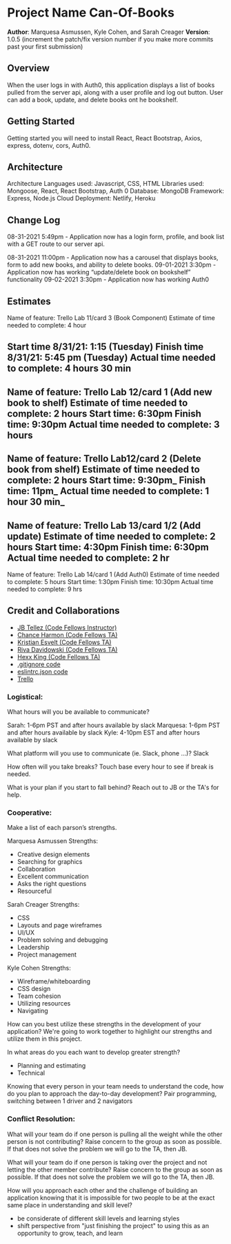 # Project Name Can-Of-Books

**Author**: Marquesa Asmussen, Kyle Cohen, and Sarah Creager
**Version**: 1.0.5 (increment the patch/fix version number if you make more commits past your first submission)

## Overview
<!-- Provide a high level overview of what this application is and why you are building it, beyond the fact that it's an assignment for this class. (i.e. What's your problem domain?) -->
When the user logs in with Auth0, this application displays a list of books pulled from the server api, along with a user profile and log out button. User can add a book, update, and delete books ont he bookshelf.


## Getting Started
<!-- What are the steps that a user must take in order to build this app on their own machine and get it running? -->

Getting started you will need to install React, React Bootstrap, Axios, express, dotenv, cors, Auth0.

## Architecture
<!-- Provide a detailed description of the application design. What technologies (languages, libraries, etc) you're using, and any other relevant design information. -->

Architecture
Languages used: Javascript, CSS, HTML
Libraries used: Mongoose, React, React Bootstrap, Auth 0
Database: MongoDB
Framework: Express, Node.js
Cloud Deployment: Netlify, Heroku

## Change Log
<!-- Use this area to document the iterative changes made to your application as each feature is successfully implemented. Use time stamps. Here's an example:

08-31-2021 4:59pm - Application now has a fully-functional express server, with a GET route for the location resource. -->

08-31-2021 5:49pm - Application now has a login form, profile, and book list with a GET route to our server api.

08-31-2021 11:00pm - Application now has a carousel that displays books, form to add new books, and ability to delete books.
09-01-2021 3:30pm - Application now has working “update/delete book on bookshelf” functionality
09-02-2021 3:30pm - Application now has working Auth0

## Estimates
<!-- See below -->

Name of feature: Trello Lab 11/card 3 (Book Component)
Estimate of time needed to complete: 4 hour

Start time 8/31/21: 1:15 (Tuesday)
Finish time 8/31/21: 5:45 pm (Tuesday)
Actual time needed to complete: 4 hours 30 min
---------------------------------------------------
Name of feature: Trello Lab 12/card 1 (Add new book to shelf)
Estimate of time needed to complete: 2 hours
Start time: 6:30pm
Finish time: 9:30pm
Actual time needed to complete: 3 hours
---------------------------------------------------
Name of feature: Trello Lab12/card 2 (Delete book from shelf)
Estimate of time needed to complete: 2 hours
Start time: __9:30pm___
Finish time: __11pm___
Actual time needed to complete: __1 hour 30 min___
---------------------------------------------------
Name of feature: Trello Lab 13/card 1/2 (Add update)
Estimate of time needed to complete: 2 hours
Start time: 4:30pm
Finish time: 6:30pm
Actual time needed to complete: 2 hr
---------------------------------------------------
Name of feature: Trello Lab 14/card 1 (Add Auth0)
Estimate of time needed to complete: 5 hours
Start time: 1:30pm
Finish time: 10:30pm
Actual time needed to complete: 9 hrs

## Credit and Collaborations
<!-- Give credit (and a link) to other people or resources that helped you build this application. -->
* [JB Tellez (Code Fellows Instructor)](https://www.linkedin.com/in/jb-tellez/)
* [Chance Harmon (Code Fellows TA)](https://www.linkedin.com/in/chance-harmon/)
* [Kristian Esvelt (Code Fellows TA)](https://www.linkedin.com/in/kristianesvelt/)
* [Riva Davidowski (Code Fellows TA)](https://www.linkedin.com/in/riva-davidowski-rivad/)
* [Hexx King (Code Fellows TA)](https://www.linkedin.com/in/hexx-king/)
* [.gitignore code](https://www.gitignore.io/api/node,linux,macos,windows,visualstudiocode)
* [eslintrc.json code](https://github.com/codefellows/seattle-code-201d77/blob/main/configs/eslintrc.json)
* [Trello](https://trello.com/b/7Qips1UC/lab-week-2-code-301)

### Logistical:

What hours will you be available to communicate?

Sarah: 1-6pm PST and after hours available by slack
Marquesa: 1-6pm PST and after hours available by slack
Kyle: 4-10pm EST and after hours available by slack

What platform will you use to communicate (ie. Slack, phone …)?
Slack

How often will you take breaks?
Touch base every hour to see if break is needed.

What is your plan if you start to fall behind?
Reach out to JB or the TA's for help.

### Cooperative:

Make a list of each parson’s strengths.

Marquesa Asmussen Strengths:

* Creative design elements
* Searching for graphics
* Collaboration
* Excellent communication
* Asks the right questions
* Resourceful

Sarah Creager Strengths:

* CSS
* Layouts and page wireframes
* UI/UX
* Problem solving and debugging
* Leadership
* Project management

Kyle Cohen Strengths: 

* Wireframe/whiteboarding
* CSS design
* Team cohesion
* Utilizing resources
* Navigating

How can you best utilize these strengths in the development of your application?
We're going to work together to highlight our strengths and utilize them in this project.

In what areas do you each want to develop greater strength?

* Planning and estimating
* Technical

Knowing that every person in your team needs to understand the code, how do you plan to approach the day-to-day development?
Pair programming, switching between 1 driver and 2 navigators

### Conflict Resolution:

What will your team do if one person is pulling all the weight while the other person is not contributing?
Raise concern to the group as soon as possible. If that does not solve the problem we will go to the TA, then JB.

What will your team do if one person is taking over the project and not letting the other member contribute?
Raise concern to the group as soon as possible. If that does not solve the problem we will go to the TA, then JB.

How will you approach each other and the challenge of building an application knowing that it is impossible for two people to be at the exact same place in understanding and skill level?

* be considerate of different skill levels and learning styles
* shift perspective from "just finishing the project" to using this as an opportunity to grow, teach, and learn